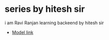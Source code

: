 # series by hitesh sir

i am Ravi Ranjan learning backeend by hitesh sir 
- [Model link](https://app.eraser.io/workspace/YtPqZ1VogxGy1jzIDkzj)